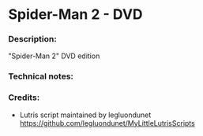 # Spider-Man 2 - DVD
### Description:
"Spider-Man 2" DVD edition
### Technical notes:
### Credits:
- Lutris script maintained by legluondunet https://github.com/legluondunet/MyLittleLutrisScripts
